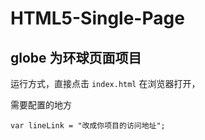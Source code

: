 HTML5-Single-Page
=================


## globe 为环球页面项目

运行方式，直接点击 `index.html` 在浏览器打开，


需要配置的地方

```
var lineLink = "改成你项目的访问地址";
```
